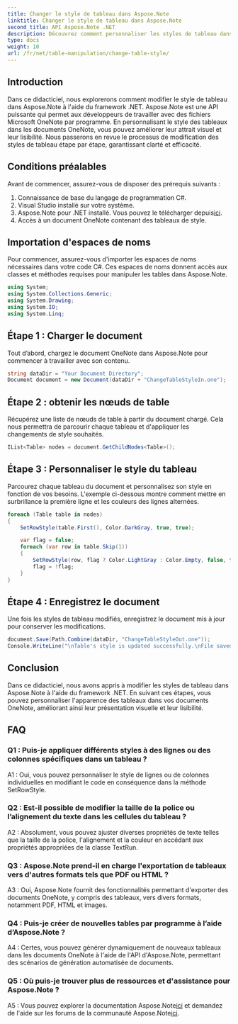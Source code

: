 ```yaml
---
title: Changer le style de tableau dans Aspose.Note
linktitle: Changer le style de tableau dans Aspose.Note
second_title: API Aspose.Note .NET
description: Découvrez comment personnaliser les styles de tableau dans Aspose.Note à l’aide de C#. Modifiez les couleurs, les polices et bien plus encore pour une présentation améliorée des documents.
type: docs
weight: 10
url: /fr/net/table-manipulation/change-table-style/
---
```

## Introduction

Dans ce didacticiel, nous explorerons comment modifier le style de tableau dans Aspose.Note à l'aide du framework .NET. Aspose.Note est une API puissante qui permet aux développeurs de travailler avec des fichiers Microsoft OneNote par programme. En personnalisant le style des tableaux dans les documents OneNote, vous pouvez améliorer leur attrait visuel et leur lisibilité. Nous passerons en revue le processus de modification des styles de tableau étape par étape, garantissant clarté et efficacité.

## Conditions préalables

Avant de commencer, assurez-vous de disposer des prérequis suivants :
1. Connaissance de base du langage de programmation C#.
2. Visual Studio installé sur votre système.
3.  Aspose.Note pour .NET installé. Vous pouvez le télécharger depuis[ici](https://releases.aspose.com/note/net/).
4. Accès à un document OneNote contenant des tableaux de style.

## Importation d'espaces de noms

Pour commencer, assurez-vous d'importer les espaces de noms nécessaires dans votre code C#. Ces espaces de noms donnent accès aux classes et méthodes requises pour manipuler les tables dans Aspose.Note.
```csharp
using System;
using System.Collections.Generic;
using System.Drawing;
using System.IO;
using System.Linq;
```

## Étape 1 : Charger le document

Tout d’abord, chargez le document OneNote dans Aspose.Note pour commencer à travailler avec son contenu.
```csharp
string dataDir = "Your Document Directory";
Document document = new Document(dataDir + "ChangeTableStyleIn.one");
```

## Étape 2 : obtenir les nœuds de table

Récupérez une liste de nœuds de table à partir du document chargé. Cela nous permettra de parcourir chaque tableau et d'appliquer les changements de style souhaités.
```csharp
IList<Table> nodes = document.GetChildNodes<Table>();
```

## Étape 3 : Personnaliser le style du tableau

Parcourez chaque tableau du document et personnalisez son style en fonction de vos besoins. L'exemple ci-dessous montre comment mettre en surbrillance la première ligne et les couleurs des lignes alternées.
```csharp
foreach (Table table in nodes)
{
    SetRowStyle(table.First(), Color.DarkGray, true, true);

    var flag = false;
    foreach (var row in table.Skip(1))
    {
        SetRowStyle(row, flag ? Color.LightGray : Color.Empty, false, false);
        flag = !flag;
    }
}
```

## Étape 4 : Enregistrez le document

Une fois les styles de tableau modifiés, enregistrez le document mis à jour pour conserver les modifications.
```csharp
document.Save(Path.Combine(dataDir, "ChangeTableStyleOut.one"));
Console.WriteLine("\nTable's style is updated successfully.\nFile saved at " + dataDir);
```

## Conclusion

Dans ce didacticiel, nous avons appris à modifier les styles de tableau dans Aspose.Note à l'aide du framework .NET. En suivant ces étapes, vous pouvez personnaliser l'apparence des tableaux dans vos documents OneNote, améliorant ainsi leur présentation visuelle et leur lisibilité.

## FAQ

### Q1 : Puis-je appliquer différents styles à des lignes ou des colonnes spécifiques dans un tableau ?

A1 : Oui, vous pouvez personnaliser le style de lignes ou de colonnes individuelles en modifiant le code en conséquence dans la méthode SetRowStyle.
  
### Q2 : Est-il possible de modifier la taille de la police ou l’alignement du texte dans les cellules du tableau ?

A2 : Absolument, vous pouvez ajuster diverses propriétés de texte telles que la taille de la police, l'alignement et la couleur en accédant aux propriétés appropriées de la classe TextRun.

### Q3 : Aspose.Note prend-il en charge l'exportation de tableaux vers d'autres formats tels que PDF ou HTML ?

A3 : Oui, Aspose.Note fournit des fonctionnalités permettant d'exporter des documents OneNote, y compris des tableaux, vers divers formats, notamment PDF, HTML et images.

### Q4 : Puis-je créer de nouvelles tables par programme à l’aide d’Aspose.Note ?

A4 : Certes, vous pouvez générer dynamiquement de nouveaux tableaux dans les documents OneNote à l'aide de l'API d'Aspose.Note, permettant des scénarios de génération automatisée de documents.

### Q5 : Où puis-je trouver plus de ressources et d'assistance pour Aspose.Note ?

 A5 : Vous pouvez explorer la documentation Aspose.Note[ici](https://reference.aspose.com/note/net/) et demandez de l'aide sur les forums de la communauté Aspose.Note[ici](https://forum.aspose.com/c/note/28).